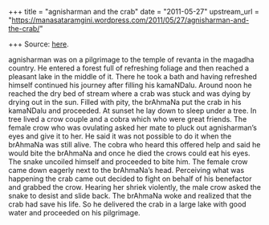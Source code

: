 +++
title = "agnisharman and the crab"
date = "2011-05-27"
upstream_url = "https://manasataramgini.wordpress.com/2011/05/27/agnisharman-and-the-crab/"

+++
Source: [here](https://manasataramgini.wordpress.com/2011/05/27/agnisharman-and-the-crab/).

agnisharman was on a pilgrimage to the temple of revanta in the magadha
country. He entered a forest full of refreshing foliage and then reached
a pleasant lake in the middle of it. There he took a bath and having
refreshed himself continued his journey after filling his kamaNDalu.
Around noon he reached the dry bed of stream where a crab was stuck and
was dying by drying out in the sun. Filled with pity, the brAhmaNa put
the crab in his kamaNDalu and proceeded. At sunset he lay down to sleep
under a tree. In tree lived a crow couple and a cobra which who were
great friends. The female crow who was ovulating asked her mate to pluck
out agnisharman’s eyes and give it to her. He said it was not possible
to do it when the brAhmaNa was still alive. The cobra who heard this
offered help and said he would bite the brAhmaNa and once he died the
crows could eat his eyes. The snake uncoiled himself and proceeded to
bite him. The female crow came down eagerly next to the brAhmaNa’s head.
Perceiving what was happening the crab came out decided to fight on
behalf of his benefactor and grabbed the crow. Hearing her shriek
violently, the male crow asked the snake to desist and slide back. The
brAhmaNa woke and realized that the crab had save his life. So he
delivered the crab in a large lake with good water and proceeded on his
pilgrimage.

